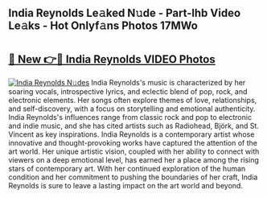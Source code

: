 ## India Reynolds Le𝚊ked N𝚞de - Part-lhb Video Le𝚊ks - Hot Onlyf𝚊ns Photos 17MWo

# <h2><a href="http://ac4912.deff.icu/?id=India+Reynolds">🔗 New 👉🔴 India Reynolds VIDEO Photos</a></h2>

[![India Reynolds N𝚞des](https://i.imgur.com/rIISA9y.gif)](http://ac4912.deff.icu/?id=India+Reynolds)
India Reynolds's music is characterized by her soaring vocals, introspective lyrics, and eclectic blend of pop, rock, and electronic elements. Her songs often explore themes of love, relationships, and self-discovery, with a focus on storytelling and emotional authenticity. India Reynolds's influences range from classic rock and pop to electronic and indie music, and she has cited artists such as Radiohead, Björk, and St. Vincent as key inspirations. India Reynolds is a contemporary artist whose innovative and thought-provoking works have captured the attention of the art world. Her unique artistic vision, coupled with her ability to connect with viewers on a deep emotional level, has earned her a place among the rising stars of contemporary art. With her continued exploration of the human condition and her commitment to pushing the boundaries of her craft, India Reynolds is sure to leave a lasting impact on the art world and beyond.
